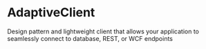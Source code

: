 # AdaptiveClient
Design pattern and lightweight client that allows your application to seamlessly connect to database, REST, or WCF endpoints
